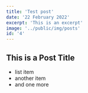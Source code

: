 ```yaml
---
title: 'Test post'
date: '22 February 2022'
excerpt: 'This is an excerpt'
image: '../public/img/posts'
id: '4'
---
```


## This is a Post Title

* list item
* another item
* and one more